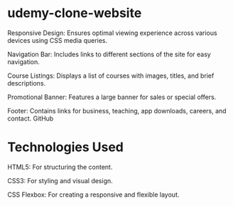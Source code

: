 # udemy-clone-website
Responsive Design: Ensures optimal viewing experience across various devices using CSS media queries.

Navigation Bar: Includes links to different sections of the site for easy navigation.

Course Listings: Displays a list of courses with images, titles, and brief descriptions.

Promotional Banner: Features a large banner for sales or special offers.

Footer: Contains links for business, teaching, app downloads, careers, and contact.
GitHub

# Technologies Used
HTML5: For structuring the content.

CSS3: For styling and visual design.

CSS Flexbox: For creating a responsive and flexible layout.
